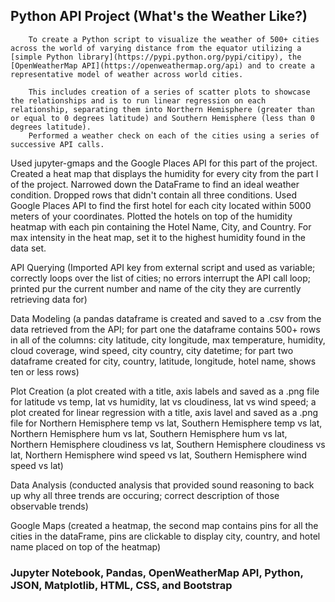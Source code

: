 ## Python API Project (What's the Weather Like?)

        To create a Python script to visualize the weather of 500+ cities across the world of varying distance from the equator utilizing a [simple Python library](https://pypi.python.org/pypi/citipy), the [OpenWeatherMap API](https://openweathermap.org/api) and to create a representative model of weather across world cities.

        This includes creation of a series of scatter plots to showcase the relationships and is to run linear regression on each relationship, separating them into Northern Hemisphere (greater than or equal to 0 degrees latitude) and Southern Hemisphere (less than 0 degrees latitude). 
        Performed a weather check on each of the cities using a series of successive API calls.


Used jupyter-gmaps and the Google Places API for this part of the project. Created a heat map that displays the humidity for every city from the part I of the project.
Narrowed down the DataFrame to find an ideal weather condition. Dropped rows that didn't contain all three conditions. Used Google Places API to find the first hotel for each city located within 5000 meters of your coordinates. Plotted the hotels on top of the humidity heatmap with each pin containing the Hotel Name, City, and Country. For max intensity in the heat map, set it to the highest humidity found in the data set.


API Querying (Imported API key from external script and used as variable;  correctly loops over the list of cities; no errors interrupt the API call loop; printed pur the current number and name of the city they are currently retrieving data for)

Data Modeling (a pandas dataframe is created and saved to a .csv from the data retrieved from the API; for part one the dataframe contains 500+ rows in all of the columns: city latitude, city longitude, max temperature, humidity, cloud coverage, wind speed, city country, city datetime; for part two dataframe created for city, country, latitude, longitude, hotel name, shows ten or less rows)

Plot Creation (a plot created with a title, axis labels and saved as a .png file for latitude vs temp, lat vs humidity, lat vs cloudiness, lat vs wind speed; a plot created for linear regression with a title, axis lavel and saved as a .png file for Northern Hemisphere temp vs lat, Southern Hemisphere temp vs lat, Northern Hemisphere hum vs lat, Southern Hemisphere hum vs lat, Northern Hemisphere cloudiness vs lat, Southern Hemisphere cloudiness vs lat, Northern Hemisphere wind speed vs lat, Southern Hemisphere wind speed vs lat)


Data Analysis (conducted analysis that provided sound reasoning to back up why all three trends are occuring; correct description of those observable trends)

Google Maps (created a heatmap, the second map contains pins for all the cities in the dataFrame, pins are clickable to display city, country, and hotel name placed on top of the heatmap)

### Jupyter Notebook, Pandas, OpenWeatherMap API, Python, JSON, Matplotlib, HTML, CSS, and Bootstrap
